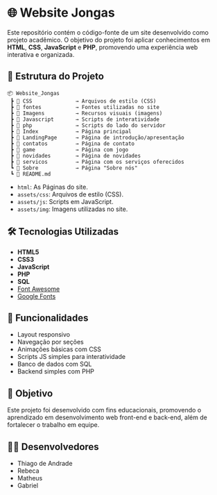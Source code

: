 # 🌐 Website Jongas

Este repositório contém o código-fonte de um site desenvolvido como projeto acadêmico. O objetivo do projeto foi aplicar conhecimentos em **HTML**, **CSS**, **JavaScript** e **PHP**, promovendo uma experiência web interativa e organizada.

## 📁 Estrutura do Projeto

```
📦 Website_Jongas
 ┣ 📂 CSS              → Arquivos de estilo (CSS)
 ┣ 📂 fontes           → Fontes utilizadas no site
 ┣ 📂 Imagens          → Recursos visuais (imagens)
 ┣ 📂 Javascript       → Scripts de interatividade
 ┣ 📂 php              → Scripts do lado do servidor
 ┣ 📄 Index            → Página principal
 ┣ 📄 LandingPage      → Página de introdução/apresentação
 ┣ 📄 contatos         → Página de contato
 ┣ 📄 game             → Página com jogo
 ┣ 📄 novidades        → Página de novidades
 ┣ 📄 servicos         → Página com os serviços oferecidos
 ┗ 📄 Sobre            → Página "Sobre nós"
 ┗ 📄 README.md
```

- `html`: As Páginas do site.
- `assets/css`: Arquivos de estilo (CSS).
- `assets/js`: Scripts em JavaScript.
- `assets/img`: Imagens utilizadas no site.

## 🛠️ Tecnologias Utilizadas

- **HTML5**
- **CSS3**
- **JavaScript**
- **PHP**
- **SQL**
- [Font Awesome](https://fontawesome.com/)
- [Google Fonts](https://fonts.google.com/)

## 📌 Funcionalidades

- Layout responsivo
- Navegação por seções
- Animações básicas com CSS
- Scripts JS simples para interatividade
- Banco de dados com SQL
- Backend simples com PHP

## 🎯 Objetivo

Este projeto foi desenvolvido com fins educacionais, promovendo o aprendizado em desenvolvimento web front-end e back-end, além de fortalecer o trabalho em equipe.

## 👨‍💻 Desenvolvedores

- Thiago de Andrade
- Rebeca
- Matheus
- Gabriel
